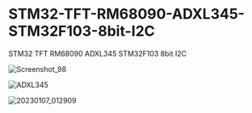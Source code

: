 # STM32-TFT-RM68090-ADXL345-STM32F103-8bit-I2C
STM32 TFT RM68090 ADXL345 STM32F103 8bit I2C

![Screenshot_98](https://user-images.githubusercontent.com/31142397/211124241-bfd3867f-5e98-4d0a-a001-0c8857abd928.jpg)

![ADXL345](https://user-images.githubusercontent.com/31142397/211123959-e5bee6d8-857c-43bc-8e78-92835c68ec3f.jpg)

![20230107_012909](https://user-images.githubusercontent.com/31142397/211123961-da88208a-e103-4a2b-8957-cc0ae99ecbc1.jpg)
